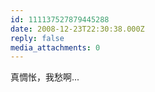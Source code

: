 ```yaml
---
id: 111137527879445288
date: 2008-12-23T22:30:38.000Z
reply: false
media_attachments: 0
---
```


真惆怅，我愁啊...

